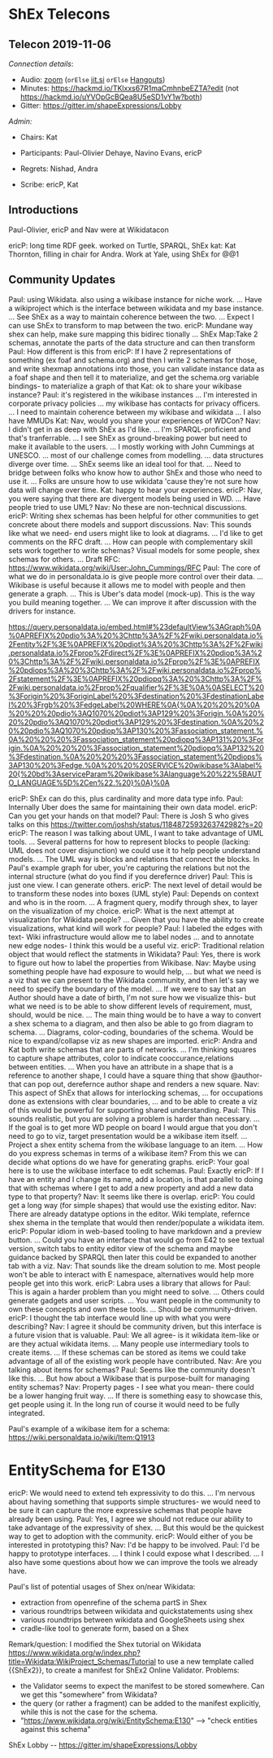 # ShEx Telecons

## Telecon 2019-11-06


*Connection details*:
* Audio: [zoom](https://zoom.us/j/441496948) (`orElse` [jit.si](https://meet.jit.si/ShEx) `orElse` [Hangouts](http://tinyurl.com/ShEx-hangouts))
* Minutes: https://hackmd.io/TKlxxs67R1maCmhnbeEZTA?edit (not https://hackmd.io/uYVOpGcBQea8U5eSD1vY1w?both)
* Gitter: https://gitter.im/shapeExpressions/Lobby

*Admin:*
* Chairs: Kat
* Participants: Paul-Olivier Dehaye, Navino Evans, ericP
* Regrets: Nishad, Andra

* Scribe: ericP, Kat


## Introductions


Paul-Olivier, ericP and Nav were at Wikidatacon

ericP: long time RDF geek. worked on Turtle, SPARQL, ShEx
kat: Kat Thornton, filling in chair for Andra. Work at Yale, using ShEx for @@1

## Community Updates

Paul: using Wikidata. also using a wikibase instance for niche work.
... Have a wikiproject which is the interface between wikidata and my base instance.
... See ShEx as a way to maintain coherence between the two.
... Expect I can use ShEx to transform to map between the two.
ericP: Mundane way shex can help, make sure mapping this bidirec
tionally
... ShEx Map:Take 2 schemas, annotate the parts of the data structure and can then transform
Paul: How different is this from 
ericP: If I have 2 representations of something (ex foaf and schema.org) and then I write 2 schemas for those, and write shexmap annotations into those, you can validate instance data as a foaf shape and then tell it to materialize, and get the schema.org variable bindings- to materialize a graph of that
Kat: ok to share your wikibase instance?
Paul: it's registered in the wikibase instances
... I'm interested in corporate privacy policies
... my wikibase has contacts for privacy officers.
... I need to maintain coherence between my wikibase and wikidata
... I also have MMUDs
Kat: Nav, would you share your experiences of WDCon?
Nav: I didn't get in as deep with ShEx as I'd like.
... I'm SPARQL-proficient and that's tranferrable.
... I see ShEx as ground-breaking power but need to make it available to the users.
... I mostly working with John Cummings at UNESCO.
... most of our challenge comes from modelling.
... data structures diverge over time.
... ShEx seems like an ideal tool for that.
... Need to bridge between folks who know how to author ShEx and those who need to use it.
... Folks are unsure how to use wikidata 'cause they're not sure how data will change over time.
Kat: happy to hear your experiences. 
ericP: Nav, you were saying that there are divergent models being used in WD. 
... Have people tried to use UML?
Nav: No these are non-technical discussions.
ericP: Writing shex schemas has been helpful for other communities to get concrete about there models and support discussions.
Nav: This sounds like what we need- end users might like to look at diagrams. 
... I'd like to get comments on the RFC draft. 
... How can people with complementary skill sets work together to write schemas? Visual models for some people, shex schemas for others. 
... Draft RFC: https://www.wikidata.org/wiki/User:John_Cummings/RFC
Paul: The core of what we do in personaldata.io is give people more control over their data. 
... Wikibase is useful because it allows me to model with people and then generate a graph. 
... This is Uber's data model (mock-up). This is the way you build meaning together. 
... We can improve it after discussion with the drivers for instance. 

https://query.personaldata.io/embed.html#%23defaultView%3AGraph%0A%0APREFIX%20pdio%3A%20%3Chttp%3A%2F%2Fwiki.personaldata.io%2Fentity%2F%3E%0APREFIX%20pdiot%3A%20%3Chttp%3A%2F%2Fwiki.personaldata.io%2Fprop%2Fdirect%2F%3E%0APREFIX%20pdiop%3A%20%3Chttp%3A%2F%2Fwiki.personaldata.io%2Fprop%2F%3E%0APREFIX%20pdiops%3A%20%3Chttp%3A%2F%2Fwiki.personaldata.io%2Fprop%2Fstatement%2F%3E%0APREFIX%20pdiopq%3A%20%3Chttp%3A%2F%2Fwiki.personaldata.io%2Fprop%2Fqualifier%2F%3E%0A%0ASELECT%20%3Forigin%20%3ForiginLabel%20%3Fdestination%20%3FdestinationLabel%20%3Frgb%20%3FedgeLabel%20WHERE%0A{%0A%20%20%20%0A%20%20%20pdio%3AQ1070%20pdiot%3AP129%20%3Forigin.%0A%20%20%20pdio%3AQ1070%20pdiot%3AP129%20%3Fdestination.%0A%20%20%20pdio%3AQ1070%20pdiop%3AP130%20%3Fassociation_statement.%0A%20%20%20%3Fassociation_statement%20pdiopq%3AP131%20%3Forigin.%0A%20%20%20%3Fassociation_statement%20pdiopq%3AP132%20%3Fdestination.%0A%20%20%20%3Fassociation_statement%20pdiops%3AP130%20%3Fedge.%0A%20%20%20SERVICE%20wikibase%3Alabel%20{%20bd%3AserviceParam%20wikibase%3Alanguage%20%22%5BAUTO_LANGUAGE%5D%2Cen%22.%20}%0A}%0A

ericP: ShEx can do this, plus cardinality and more data type info.
Paul: Internally Uber does the same for maintaining their own data model.
ericP: Can you get your hands on that model?
Paul: There is Josh S who gives talks on this
https://twitter.com/joshsh/status/1184872593263742982?s=20
ericP: The reason I was talking about UML, I want to take advantage of UML tools. 
... Several patterns for how to represent blocks to people (lacking: UML does not cover disjunction) we could use it to help people understand models. 
... The UML way is blocks and relations that connect the blocks. In Paul's example graph for uber, you're capturing the relations but not the internal structure (what do you find if you derefernce driver)
Paul: This is just one view. I can generate others.
ericP: The next level of detail would be to transform these nodes into boxes (UML style)
Paul: Depends on context and who is in the room.
... A fragment query, modify through shex, to layer on the visualization of my choice.
ericP: What is the next attempt at visualization for Wikidata people? 
... Given that you have the ability to create visualizations, what kind will work for people?
Paul: I labeled the edges with text- Wiki infrastructure would allow me to label nodes 
... and to annotate new edge nodes- I think this would be a useful viz. 
ericP: Traditional relation object that would reflect the statments in Wikidata?
Paul: Yes, there is work to figure out how to label the properties from Wikibase.
Nav: Maybe using something people have had exposure to would help, 
... but what we need is a viz that we can present to the Wikidata community, and then let's say we need to specify the boundary of the model. 
... If we were to say that an Author should have a date of birth, I'm not sure how we visualize this- but what we need is to be able to show different levels of requirement, must, should, would be nice. 
... The main thing would be to have a way to convert a shex schema to a diagram, and then also be able to go from diagram to schema. 
... Diagrams, color-coding, boundaries of the schema. Would be nice to expand/collapse viz as new shapes are imported.
ericP: Andra and Kat both write schemas that are parts of networks.
... I'm thinking squares to capture shape attributes, color to indicate cooccurance,relations between entities. 
... When you have an attribute in a shape that is a reference to another shape, I could have a square thing that show @author- that can pop out, derefernce author shape and renders a new square.
Nav: This aspect of ShEx that allows for interlocking schemas, 
... for occupations done as extensions with clear boundaries,
... and to be able to create a viz of this would be powerful for supporting shared understanding.
Paul: This sounds realistic, but you are solving a problem is harder than necessary. 
... If the goal is to get more WD people on board I would argue that you don't need to go to viz, target presentation would be a wikibase item itself. 
... Project a shex entity schema from the wikibase language to an item.
... How do you express schemas in terms of a wikibase item? From this we can decide what options do we have for generating graphs.
ericP: Your goal here is to use the wikibase interface to edit schemas. 
Paul: Exactly
ericP: If I have an entity and I change its name, add a location, is that parallel to doing that with schemas where I get to add a new property and add a new data type to that property?
Nav: It seems like there is overlap.
ericP: You could get a long way (for simple shapes) that would use the existing editor.
Nav: There are already datatype options in the editor. Wiki template, refernce shex shema in the template that would then render/populate a wikidata item.
ericP: Popular idiom in web-based tooling to have markdown and a preview button. 
... Could you have an interface that would go from E42 to see textual version, switch tabs to entity editor view of the schema and maybe guidance backed by SPARQL then later this could be expanded to another tab with a viz.
Nav: That sounds like the dream solution to me. Most people won't be able to interact with E namespace, alternatives would help more people get into this work.
ericP: Labra uses a library that allows for 
Paul: This is again a harder problem than you might need to solve. 
... Others could generate gadgets and user scripts. 
... You want people in the community to own these concepts and own these tools. 
... Should be community-driven.
ericP: I thought the tab interface would line up with what you were describing?
Nav: I agree it should be community driven, but this interface is a future vision that is valuable.
Paul: We all agree- is it wikidata item-like or are they actual wikidata items.
... Many people use intermediary tools to create items. 
... If these schemas can be stored as items we could take advantage of all of the existing work people have contributed.
Nav: Are you talking about items for schemas?
Paul: Seems like the community doesn't like this. 
... But how about a Wikibase that is purpose-built for managing entity schemas?
Nav: Property pages - I see what you mean- there could be a lower hanging fruit way.
... If there is something easy to showcase this, get people using it. In the long run of course it would need to be fully integrated. 

Paul's example of a wikibase item for a schema:
https://wiki.personaldata.io/wiki/Item:Q1913 
# EntitySchema for E130
ericP: We would need to extend teh expressivity to do this. 
... I'm nervous about having something that supports simple structures- we would need to be sure it can capture the more expressive schemas that people have already been using.
Paul: Yes, I agree we should not reduce our ability to take advantage of the expressivity of shex. 
... But this would be the quickest way to get to adoption with the community.
ericP: Would either of you be interested in prototyping this?
Nav: I'd be happy to be involved.
Paul: I'd be happy to prototype interfaces. 
... I think I could expose what I described. 
... I also have some questions about how we can improve the tools we already have.


Paul's list of potential usages of Shex on/near Wikidata:
* extraction from openrefine of the schema partS in Shex
* various roundtrips between wikidata and quickstatements using shex
* various roundtrips between wikidata and GoogleSheets using shex
* cradle-like tool to generate form, based on a Shex


Remark/question: I modified the Shex tutorial on Wikidata https://www.wikidata.org/w/index.php?title=Wikidata:WikiProject_Schemas/Tutorial to use a new template called {{ShEx2}}, to create a manifest for 
ShEx2 Online Validator. 
Problems: 
* the Validator seems to expect the manifest to be stored somewhere. Can we get this "somewhere" from Wikidata?
* the query (or rather a fragment) can be added to the manifest explicitly, while this is not the case for the schema. 
* "https://www.wikidata.org/wiki/EntitySchema:E130" --> "check entities against this schema" 

ShEx Lobby -- https://gitter.im/shapeExpressions/Lobby
